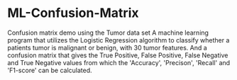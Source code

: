 # ML-Confusion-Matrix
Confusion matrix demo using the Tumor data set
A machine learning program that utilizes the Logistic Regression algorithm to classify whether a patients tumor is malignant or benign, with 30 tumor features.
And a confusion matrix that gives the True Positive, False Positive, False Negative and True Negative values from which the 'Accuracy', 'Precison', 'Recall' and 'F1-score'
can be calculated.
